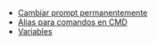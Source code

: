 - [Cambiar prompt permanentemente](cambiar-prompt)
- [Alias para comandos en CMD](alias-cmd)
- [Variables](variables)


